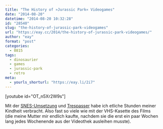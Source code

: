 ```yaml
---
title: "The History of »Jurassic Park« Videogames"
date: "2014-08-20"
datetime: "2014-08-20 10:32:28"
id: "28540"
slug: "the-history-of-jurassic-park-videogames"
url: "https://eay.cc/2014/the-history-of-jurassic-park-videogames/"
author: "eay"
format: "post"
categories:
  - 0815
tags:
  - dinosaurier
  - games
  - jurassic-park
  - retro
meta:
  - yourls_shorturl: "https://eay.li/2i7"
---
```


\[youtube id="OT\_n5Xr2W9s"\]

Mit der [SNES-Umsetzung](https://en.wikipedia.org/wiki/Jurassic_Park_(Super_Nintendo_Entertainment_System_video_game)) und [Trespasser](https://en.wikipedia.org/wiki/Jurassic_Park:_Trespasser) habe ich etliche Stunden meiner Kindheit verbracht. Also fast so viele wie mit der VHS-Kasette des Films (die meine Mutter mir endlich kaufte, nachdem sie die erst ein paar Wochen lang jedes Wochenende aus der Videothek ausleihen musste).
